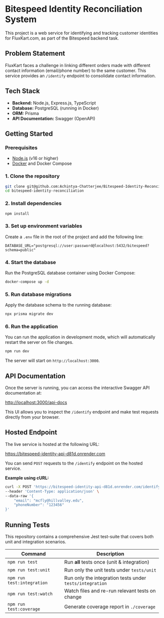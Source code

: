 # Bitespeed Identity Reconciliation System

This project is a web service for identifying and tracking customer identities for FluxKart.com, as part of the Bitespeed backend task.

## Problem Statement

FluxKart faces a challenge in linking different orders made with different contact information (email/phone number) to the same customer. This service provides an `/identify` endpoint to consolidate contact information.

## Tech Stack

- **Backend:** Node.js, Express.js, TypeScript
- **Database:** PostgreSQL (running in Docker)
- **ORM:** Prisma
- **API Documentation:** Swagger (OpenAPI)

## Getting Started

### Prerequisites

- [Node.js](https://nodejs.org/) (v16 or higher)
- [Docker](https://www.docker.com/get-started) and Docker Compose

### 1. Clone the repository

```bash
git clone git@github.com:Achintya-Chatterjee/Bitespeed-Identity-Reconciliation-System.git
cd bitespeed-identity-reconciliation
```

### 2. Install dependencies

```bash
npm install
```

### 3. Set up environment variables

Create a `.env` file in the root of the project and add the following line:

```
DATABASE_URL="postgresql://user:password@localhost:5432/bitespeed?schema=public"
```

### 4. Start the database

Run the PostgreSQL database container using Docker Compose:

```bash
docker-compose up -d
```

### 5. Run database migrations

Apply the database schema to the running database:

```bash
npx prisma migrate dev
```

### 6. Run the application

You can run the application in development mode, which will automatically restart the server on file changes.

```bash
npm run dev
```

The server will start on `http://localhost:3000`.

## API Documentation

Once the server is running, you can access the interactive Swagger API documentation at:

[http://localhost:3000/api-docs](http://localhost:3000/api-docs)

This UI allows you to inspect the `/identify` endpoint and make test requests directly from your browser.

## Hosted Endpoint

The live service is hosted at the following URL:

https://bitespeed-identity-api-d81d.onrender.com

You can send `POST` requests to the `/identify` endpoint on the hosted service.

**Example using cURL:**

```bash
curl -X POST 'https://bitespeed-identity-api-d81d.onrender.com/identify' \
--header 'Content-Type: application/json' \
--data-raw '{
    "email": "mcfly@hillvalley.edu",
    "phoneNumber": "123456"
}'
```

## Running Tests

This repository contains a comprehensive Jest test-suite that covers both unit and integration scenarios.

| Command                    | Description                                              |
| -------------------------- | -------------------------------------------------------- |
| `npm run test`             | Run **all** tests once (unit & integration)              |
| `npm run test:unit`        | Run only the unit tests under `tests/unit`               |
| `npm run test:integration` | Run only the integration tests under `tests/integration` |
| `npm run test:watch`       | Watch files and re-run relevant tests on change          |
| `npm run test:coverage`    | Generate coverage report in `./coverage`                 |
